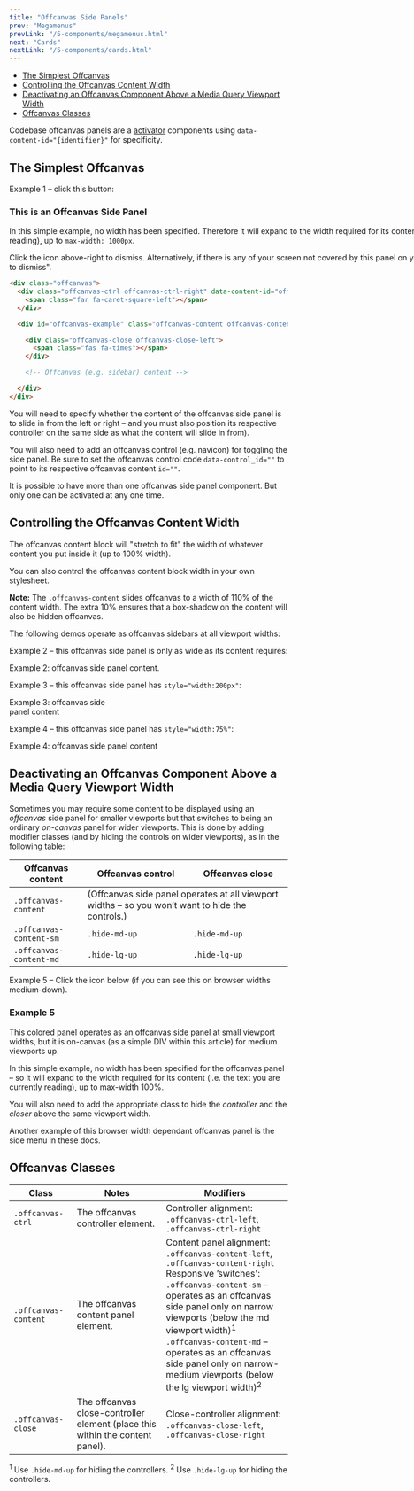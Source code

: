 ```yaml
---
title: "Offcanvas Side Panels"
prev: "Megamenus"
prevLink: "/5-components/megamenus.html"
next: "Cards"
nextLink: "/5-components/cards.html"
---
```


<div class="on-page-toc b-thin rounded mb-3e py-1e">
  <ul class="menu small">
    <li class="menu-item"><a href="#the-simplest-offcanvas">The Simplest Offcanvas</a></li>
    <li class="menu-item"><a href="#controlling-the-offcanvas-content-width">Controlling the Offcanvas Content Width</a></li>
    <li class="menu-item"><a href="#deactivating-an-offcanvas-component-above-a-media-query-viewport-width">Deactivating an Offcanvas Component Above a Media Query Viewport Width</a></li>
    <li class="menu-item"><a href="#offcanvas-classes">Offcanvas Classes</a></li>
  </ul>
</div>

<p class="h4 thin">Codebase offcanvas panels are a <a href="5-components/activator.html">activator</a> components using <code>data-content-id="{identifier}"</code> for specificity.</p>

## The Simplest Offcanvas

Example 1 – click this button: <span class="offcanvas-ctrl" data-content-id="oc-example"><span class="btn btn-icon small"><span class="far fa-caret-square-left"></span></span></span>

<div class="offcanvas-content offcanvas-content-left p-3e bg-theme-2" id="oc-example" style="width:1000px">
  <div class="offcanvas-close offcanvas-close-right">
    <span class="fas fa-times"></span>
  </div>
  <h3>This is an Offcanvas Side Panel</h3>
  <p>In this simple example, no width has been specified. Therefore it will expand to the width required for its content (i.e. the text you are currently reading), up to <code class="b-thin">max-width: 1000px</code>.</p>
  <p>Click the <span class="fas fa-times"></span> icon above-right to dismiss. Alternatively, if there is any of your screen not covered by this panel on your device, then you can "click outside to dismiss".</p>
</div>

```HTML
<div class="offcanvas">
  <div class="offcanvas-ctrl offcanvas-ctrl-right" data-content-id="offcanvas-example">
    <span class="far fa-caret-square-left"></span>
  </div>

  <div id="offcanvas-example" class="offcanvas-content offcanvas-content-right">

    <div class="offcanvas-close offcanvas-close-left">
      <span class="fas fa-times"></span>
    </div>

    <!-- Offcanvas (e.g. sidebar) content -->

  </div>
</div>
```

You will need to specify whether the content of the offcanvas side panel is to slide in from the left or right – and you must also position its respective controller on the same side as what the content will slide in from).

You will also need to add an offcanvas control (e.g. navicon) for toggling the side panel. Be sure to set the offcanvas control code `data-control_id=""` to point to its respective offcanvas content `id=""`.

It is possible to have more than one offcanvas side panel component. But only one can be activated at any one time.

## Controlling the Offcanvas Content Width

The offcanvas content block will "stretch to fit" the width of whatever content you put inside it (up to 100% width).

You can also control the offcanvas content block width in your own stylesheet.

<p class="bg-theme-2 p-2e"><b>Note:</b> The <code>.offcanvas-content</code> slides offcanvas to a width of <span class="bold">110%</span> of the content width. The extra 10% ensures that a box-shadow on the content will also be hidden offcanvas.</p>

The following demos operate as offcanvas sidebars at all viewport widths:

Example 2 – this offcanvas side panel is only as wide as its content requires: <span class="offcanvas-ctrl mb-3e" data-content-id="oc-ex-2"><span class="btn btn-icon small"><span class="far fa-caret-square-right"></span></span></span>

<div class="offcanvas-content offcanvas-content-right bg-theme-2 p-2e" id="oc-ex-2">
  <div class="offcanvas-close offcanvas-close-left"><span class="fas fa-times"></span></div>Example 2: offcanvas side panel content.
</div>

Example 3 – this offcanvas side panel has `style="width:200px"`: <span class="offcanvas-ctrl mb-3e" data-content-id="oc-ex-3"><span class="btn btn-icon small"><span class="far fa-caret-square-right"></span></span></span>

<div class="offcanvas-content offcanvas-content-right bg-theme-2 p-2e" id="oc-ex-3" style="width:200px">
  <div class="offcanvas-close offcanvas-close-left"><span class="fas fa-times"></span></div>
  Example 3: offcanvas side panel content
</div>

Example 4 – this offcanvas side panel has `style="width:75%"`: <span class="offcanvas-ctrl mb-3e" data-content-id="oc-ex-4"><span class="btn btn-icon small"><span class="far fa-caret-square-right"></span></span></span>

<div class="offcanvas-content offcanvas-content-right bg-theme-2 p-2e" id="oc-ex-4" style="width:75%">
  <div class="offcanvas-close offcanvas-close-left"><span class="fas fa-times"></span></div>Example 4: offcanvas side panel content
</div>

## Deactivating an Offcanvas Component Above a Media Query Viewport Width

Sometimes you may require some content to be displayed using an _offcanvas_ side panel for smaller viewports but that switches to being an ordinary _on-canvas_ panel for wider viewports. This is done by adding modifier classes (and by hiding the controls on wider viewports), as in the following table:

<table class="table">
  <thead>
    <tr>
      <th>Offcanvas content</th>
      <th>Offcanvas control</th>
      <th>Offcanvas close</th>
    </tr>
  </thead>
  <tbody>
    <tr>
      <td><code>.offcanvas-content</code></td>
      <td colspan="2">(Offcanvas side panel operates at all viewport widths – so you won’t want to hide the controls.)</td>
    </tr>
    <tr>
      <td><code class="nowrap">.offcanvas-content-sm</code></td>
      <td><code class="nowrap">.hide-md-up</code></td>
      <td><code class="nowrap">.hide-md-up</code></td>
    </tr>
    <tr>
      <td><code>.offcanvas-content-md</code></td>
      <td><code>.hide-lg-up</code></td>
      <td><code>.hide-lg-up</code></td>
    </tr>
  </tbody>
</table>

Example 5 – Click the icon below (if you can see this on browser widths medium-down).

<div class="offcanvas-ctrl hide-md-up mb-3e" data-content-id="oc-ex-5"><span class="btn primary btn-icon btn-sm"><span class="far fa-caret-square-left"></span></span></div>
<div class="offcanvas-content offcanvas-content-sm offcanvas-content-left p-3e primary white mb-3e" id="oc-ex-5">
  <div class="offcanvas-close offcanvas-close-right hide-md-up"><span class="fas fa-times"></span></div>
  <h3>Example 5</h3>
  <p>This colored panel operates as an offcanvas side panel at small viewport widths, but it is on-canvas (as a simple DIV within this article) for medium viewports up.</p>
  <p class="hide-md-up">In this simple example, no width has been specified for the offcanvas panel – so it will expand to the width required for its content (i.e. the text you are currently reading), up to max-width 100%. </p>
</div>

You will also need to add the appropriate class to hide the _controller_ and the _closer_ above the same viewport width.

<div class="mb-3e p-2e bg-theme-2">Another example of this browser width dependant offcanvas panel is the side menu in these docs.</div>

## Offcanvas Classes

<table class="table">
  <thead>
    <tr>
      <th>Class</th>
      <th>Notes</th>
      <th>Modifiers</th>
    </tr>
  </thead>
  <tbody>
    <tr>
      <td><code>.offcanvas-ctrl</code></td>
      <td>The <span class="nowrap">offcanvas</span> controller element.</td>
      <td>Controller alignment: <br><code class="nowrap">.offcanvas-ctrl-left</code>, <code class="nowrap">.offcanvas-ctrl-right</code></td>
    </tr>
    <tr>
      <td><code class="nowrap">.offcanvas-content</code></td>
      <td>The <span class="nowrap">offcanvas</span> content panel element.</td>
      <td>Content panel alignment: <br><code class="nowrap">.offcanvas-content-left</code>, <code class="nowrap">.offcanvas-content-right</code> <br>
        Responsive ’switches': <br>
        <code class="nowrap">.offcanvas-content-sm</code> – operates as an offcanvas side panel only on narrow viewports (below the md viewport width)<sup>1</sup> <br>
        <code class="nowrap">.offcanvas-content-md</code> – operates as an offcanvas side panel only on narrow-medium viewports (below the lg viewport width)<sup>2</sup>
      </td>
    </tr>
    <tr>
      <td><code>.offcanvas-close</code></td>
      <td>The <span class="nowrap">offcanvas</span> close-controller element (place this within the content panel).</td>
      <td>Close-controller alignment: <br><code class="nowrap">.offcanvas-close-left</code>, <code class="nowrap">.offcanvas-close-right</code></td>
    </tr>
  </tbody>
</table>

<sup>1</sup> Use `.hide-md-up` for hiding the controllers.
<sup>2</sup> Use `.hide-lg-up` for hiding the controllers.
